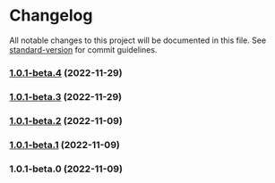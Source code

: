 # Changelog

All notable changes to this project will be documented in this file. See [standard-version](https://github.com/conventional-changelog/standard-version) for commit guidelines.

### [1.0.1-beta.4](https://github.com/seada-low-code/code-generator/compare/@seada/lowcode-code-generator@1.0.1-beta.3...@seada/lowcode-code-generator@1.0.1-beta.4) (2022-11-29)

### [1.0.1-beta.3](https://github.com/seada-low-code/code-generator/compare/@seada/lowcode-code-generator@1.0.1-beta.2...@seada/lowcode-code-generator@1.0.1-beta.3) (2022-11-29)

### [1.0.1-beta.2](https://github.com/seada-low-code/code-generator/compare/@seada/lowcode-code-generator@1.0.1-beta.1...@seada/lowcode-code-generator@1.0.1-beta.2) (2022-11-09)

### [1.0.1-beta.1](https://github.com/seada-low-code/code-generator/compare/@seada/lowcode-code-generator@1.0.1-beta.0...@seada/lowcode-code-generator@1.0.1-beta.1) (2022-11-09)

### 1.0.1-beta.0 (2022-11-09)
